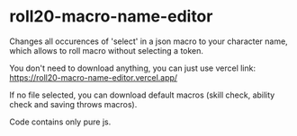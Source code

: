# roll20-macro-name-editor
Changes all occurences of 'select' in a json macro to your character name, which allows to roll macro without selecting a token.

You don't need to download anything, you can just use vercel link: https://roll20-macro-name-editor.vercel.app/

If no file selected, you can download default macros (skill check, ability check and saving throws macros).

Code contains only pure js.
